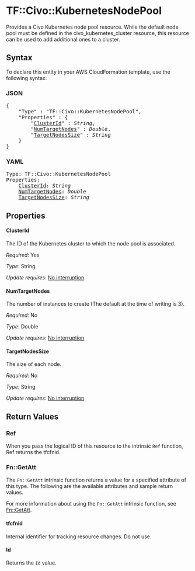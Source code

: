 # TF::Civo::KubernetesNodePool

Provides a Civo Kubernetes node pool resource. While the default node pool must be defined in the civo_kubernetes_cluster resource, this resource can be used to add additional ones to a cluster.

## Syntax

To declare this entity in your AWS CloudFormation template, use the following syntax:

### JSON

<pre>
{
    "Type" : "TF::Civo::KubernetesNodePool",
    "Properties" : {
        "<a href="#clusterid" title="ClusterId">ClusterId</a>" : <i>String</i>,
        "<a href="#numtargetnodes" title="NumTargetNodes">NumTargetNodes</a>" : <i>Double</i>,
        "<a href="#targetnodessize" title="TargetNodesSize">TargetNodesSize</a>" : <i>String</i>
    }
}
</pre>

### YAML

<pre>
Type: TF::Civo::KubernetesNodePool
Properties:
    <a href="#clusterid" title="ClusterId">ClusterId</a>: <i>String</i>
    <a href="#numtargetnodes" title="NumTargetNodes">NumTargetNodes</a>: <i>Double</i>
    <a href="#targetnodessize" title="TargetNodesSize">TargetNodesSize</a>: <i>String</i>
</pre>

## Properties

#### ClusterId

The ID of the Kubernetes cluster to which the node pool is associated.

_Required_: Yes

_Type_: String

_Update requires_: [No interruption](https://docs.aws.amazon.com/AWSCloudFormation/latest/UserGuide/using-cfn-updating-stacks-update-behaviors.html#update-no-interrupt)

#### NumTargetNodes

The number of instances to create (The default at the time of writing is 3).

_Required_: No

_Type_: Double

_Update requires_: [No interruption](https://docs.aws.amazon.com/AWSCloudFormation/latest/UserGuide/using-cfn-updating-stacks-update-behaviors.html#update-no-interrupt)

#### TargetNodesSize

The size of each node.

_Required_: No

_Type_: String

_Update requires_: [No interruption](https://docs.aws.amazon.com/AWSCloudFormation/latest/UserGuide/using-cfn-updating-stacks-update-behaviors.html#update-no-interrupt)

## Return Values

### Ref

When you pass the logical ID of this resource to the intrinsic `Ref` function, Ref returns the tfcfnid.

### Fn::GetAtt

The `Fn::GetAtt` intrinsic function returns a value for a specified attribute of this type. The following are the available attributes and sample return values.

For more information about using the `Fn::GetAtt` intrinsic function, see [Fn::GetAtt](https://docs.aws.amazon.com/AWSCloudFormation/latest/UserGuide/intrinsic-function-reference-getatt.html).

#### tfcfnid

Internal identifier for tracking resource changes. Do not use.

#### Id

Returns the <code>Id</code> value.

